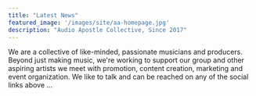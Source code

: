 ```yaml
---
title: "Latest News"
featured_image: '/images/site/aa-homepage.jpg'
description: "Audio Apostle Collective, Since 2017"
---
```

We are a collective of like-minded, passionate musicians and producers. Beyond just making music, we're working to support our group and other aspiring artists we meet with promotion, content creation, marketing and event organization. We like to talk and can be reached on any of the social links above ...
